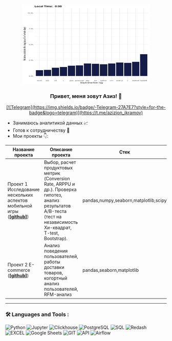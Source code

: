 <p align="center">
  <img width="400" height="250" src="https://github.com/jonikramov/jonikramov/blob/main/9dsD.gif"  alt="animated" />
</p>

### <p align="center">Привет, меня зовут Азиз! 👋</p>

<div align="center">
  <a href="">[![Telegram](https://img.shields.io/badge/-Telegram-27A7E7?style=for-the-badge&logo=telegram)](https://t.me/azizjon_ikramov)</a>
</div>

* Занимаюсь аналитикой данных 📈
* Готов к сотрудничеству 🤝
* Мои проекты 👇: 

|Название проекта| Описание проекта| Стек|
|----------------|-----------------|-----|
|Проект 1  Исследование нескольких аспектов мобильной игры  (__[<a href="https://github.com/jonikramov/jonikramov-Plants-Gardens" target="_blank">github</a>]__)|Выбор, расчет продуктовых метрик (Conversion Rate, ARPPU и др.). Проверка гипотез, анализ результатов А/B-теста (тест на независимость Хи-квадрат, T-test, Bootstrap).|pandas,numpy,seaborn,matplotlib,scipy|
|Проект 2 E-commerce  (__[<a href="https://github.com/jonikramov/ecommerce" target="_blank">github</a>]__)|Анализ поведения пользователей, работы доставки товаров, когортный анализ пользователей, RFM-анализ|pandas,seaborn,matplotlib|

<hr>

### 🛠️ Languages and Tools :  

![Python](https://img.shields.io/badge/-Python-FFF?style=for-the-badge&logo=python)
![Jupyter](https://img.shields.io/badge/-Jupyter_Notebook-FFF?style=for-the-badge&logo=Jupyter)
![Clickhouse](https://img.shields.io/badge/-Clickhouse-FFF?style=for-the-badge&logo=Clickhouse)
![PostgreSQL](https://img.shields.io/badge/-PostgreSQL-FFF?style=for-the-badge&logo=PostgreSQL)
![SQL](https://img.shields.io/badge/-SQL-00A4EF?style=for-the-badge&logo=SQL)
![Redash](https://img.shields.io/badge/-Redash-E44D26?style=for-the-badge&logo=Redash)
![EXCEL](https://img.shields.io/badge/-EXCEL-FF?style=for-the-badge&logo=EXCEL)
![Google Sheets](https://img.shields.io/badge/-Google_Sheets-FFF?style=for-the-badge&logo=GoogleSheets)
![GIT](https://img.shields.io/badge/-GIT-FFF?style=for-the-badge&logo=GIT)
![API](https://img.shields.io/badge/-API-FF6600?style=for-the-badge&logo=API)
![Airflow](https://img.shields.io/badge/-Airflow-77DDE7?style=for-the-badge&logo=AIRFLOW)
